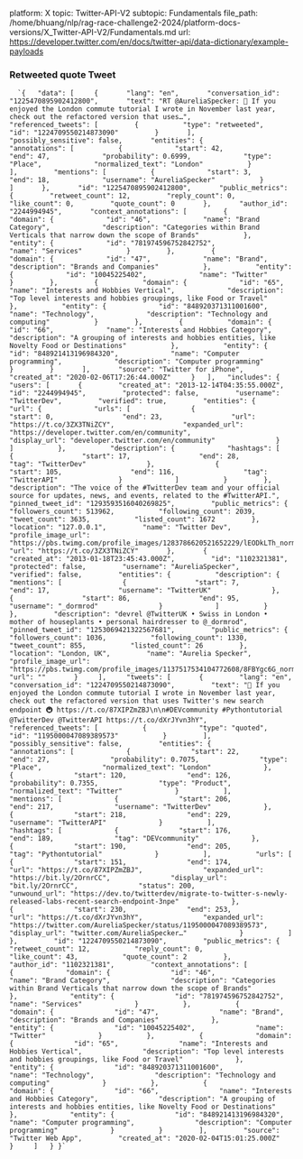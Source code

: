 platform: X
topic: Twitter-API-V2
subtopic: Fundamentals
file_path: /home/bhuang/nlp/rag-race-challenge2-2024/platform-docs-versions/X_Twitter-API-V2/Fundamentals.md
url: https://developer.twitter.com/en/docs/twitter-api/data-dictionary/example-payloads


### Retweeted quote Tweet

      `{   "data": [     {       "lang": "en",       "conversation_id": "1225470895902412800",       "text": "RT @AureliaSpecker: 📣 If you enjoyed the London commute tutorial I wrote in November last year, check out the refactored version that uses…",       "referenced_tweets": [         {           "type": "retweeted",           "id": "1224709550214873090"         }       ],       "possibly_sensitive": false,       "entities": {         "annotations": [           {             "start": 42,             "end": 47,             "probability": 0.6999,             "type": "Place",             "normalized_text": "London"           }         ],         "mentions": [           {             "start": 3,             "end": 18,             "username": "AureliaSpecker"           }         ]       },       "id": "1225470895902412800",       "public_metrics": {         "retweet_count": 12,         "reply_count": 0,         "like_count": 0,         "quote_count": 0       },       "author_id": "2244994945",       "context_annotations": [         {           "domain": {             "id": "46",             "name": "Brand Category",             "description": "Categories within Brand Verticals that narrow down the scope of Brands"           },           "entity": {             "id": "781974596752842752",             "name": "Services"           }         },         {           "domain": {             "id": "47",             "name": "Brand",             "description": "Brands and Companies"           },           "entity": {             "id": "10045225402",             "name": "Twitter"           }         },         {           "domain": {             "id": "65",             "name": "Interests and Hobbies Vertical",             "description": "Top level interests and hobbies groupings, like Food or Travel"           },           "entity": {             "id": "848920371311001600",             "name": "Technology",             "description": "Technology and computing"           }         },         {           "domain": {             "id": "66",             "name": "Interests and Hobbies Category",             "description": "A grouping of interests and hobbies entities, like Novelty Food or Destinations"           },           "entity": {             "id": "848921413196984320",             "name": "Computer programming",             "description": "Computer programming"           }         }       ],       "source": "Twitter for iPhone",       "created_at": "2020-02-06T17:26:44.000Z"     }   ],   "includes": {     "users": [       {         "created_at": "2013-12-14T04:35:55.000Z",         "id": "2244994945",         "protected": false,         "username": "TwitterDev",         "verified": true,         "entities": {           "url": {             "urls": [               {                 "start": 0,                 "end": 23,                 "url": "https://t.co/3ZX3TNiZCY",                 "expanded_url": "https://developer.twitter.com/en/community",                 "display_url": "developer.twitter.com/en/community"               }             ]           },           "description": {             "hashtags": [               {                 "start": 17,                 "end": 28,                 "tag": "TwitterDev"               },               {                 "start": 105,                 "end": 116,                 "tag": "TwitterAPI"               }             ]           }         },         "description": "The voice of the #TwitterDev team and your official source for updates, news, and events, related to the #TwitterAPI.",         "pinned_tweet_id": "1293593516040269825",         "public_metrics": {           "followers_count": 513962,           "following_count": 2039,           "tweet_count": 3635,           "listed_count": 1672         },         "location": "127.0.0.1",         "name": "Twitter Dev",         "profile_image_url": "https://pbs.twimg.com/profile_images/1283786620521652229/lEODkLTh_normal.jpg",         "url": "https://t.co/3ZX3TNiZCY"       },       {         "created_at": "2013-01-18T23:45:43.000Z",         "id": "1102321381",         "protected": false,         "username": "AureliaSpecker",         "verified": false,         "entities": {           "description": {             "mentions": [               {                 "start": 7,                 "end": 17,                 "username": "TwitterUK"               },               {                 "start": 86,                 "end": 95,                 "username": "_dormrod"               }             ]           }         },         "description": "devrel @TwitterUK • Swiss in London • mother of houseplants • personal hairdresser to @_dormrod",         "pinned_tweet_id": "1253069421322567681",         "public_metrics": {           "followers_count": 1036,           "following_count": 1330,           "tweet_count": 855,           "listed_count": 26         },         "location": "London, UK",         "name": "Aurelia Specker",         "profile_image_url": "https://pbs.twimg.com/profile_images/1137517534104772608/8FBYgc6G_normal.jpg",         "url": ""       }     ],     "tweets": [       {         "lang": "en",         "conversation_id": "1224709550214873090",         "text": "📣 If you enjoyed the London commute tutorial I wrote in November last year, check out the refactored version that uses Twitter's new search endpoint 🚇 https://t.co/87XIPZmZBJ\n\n#DEVcommunity #Pythontutorial @TwitterDev @TwitterAPI https://t.co/dXrJYvn3hY",         "referenced_tweets": [           {             "type": "quoted",             "id": "1195000047089389573"           }         ],         "possibly_sensitive": false,         "entities": {           "annotations": [             {               "start": 22,               "end": 27,               "probability": 0.7075,               "type": "Place",               "normalized_text": "London"             },             {               "start": 120,               "end": 126,               "probability": 0.7355,               "type": "Product",               "normalized_text": "Twitter"             }           ],           "mentions": [             {               "start": 206,               "end": 217,               "username": "TwitterDev"             },             {               "start": 218,               "end": 229,               "username": "TwitterAPI"             }           ],           "hashtags": [             {               "start": 176,               "end": 189,               "tag": "DEVcommunity"             },             {               "start": 190,               "end": 205,               "tag": "Pythontutorial"             }           ],           "urls": [             {               "start": 151,               "end": 174,               "url": "https://t.co/87XIPZmZBJ",               "expanded_url": "https://bit.ly/2OrnrCC",               "display_url": "bit.ly/2OrnrCC",               "status": 200,               "unwound_url": "https://dev.to/twitterdev/migrate-to-twitter-s-newly-released-labs-recent-search-endpoint-3npe"             },             {               "start": 230,               "end": 253,               "url": "https://t.co/dXrJYvn3hY",               "expanded_url": "https://twitter.com/AureliaSpecker/status/1195000047089389573",               "display_url": "twitter.com/AureliaSpecker…"             }           ]         },         "id": "1224709550214873090",         "public_metrics": {           "retweet_count": 12,           "reply_count": 0,           "like_count": 43,           "quote_count": 2         },         "author_id": "1102321381",         "context_annotations": [           {             "domain": {               "id": "46",               "name": "Brand Category",               "description": "Categories within Brand Verticals that narrow down the scope of Brands"             },             "entity": {               "id": "781974596752842752",               "name": "Services"             }           },           {             "domain": {               "id": "47",               "name": "Brand",               "description": "Brands and Companies"             },             "entity": {               "id": "10045225402",               "name": "Twitter"             }           },           {             "domain": {               "id": "65",               "name": "Interests and Hobbies Vertical",               "description": "Top level interests and hobbies groupings, like Food or Travel"             },             "entity": {               "id": "848920371311001600",               "name": "Technology",               "description": "Technology and computing"             }           },           {             "domain": {               "id": "66",               "name": "Interests and Hobbies Category",               "description": "A grouping of interests and hobbies entities, like Novelty Food or Destinations"             },             "entity": {               "id": "848921413196984320",               "name": "Computer programming",               "description": "Computer programming"             }           }         ],         "source": "Twitter Web App",         "created_at": "2020-02-04T15:01:25.000Z"       }     ]   } }`